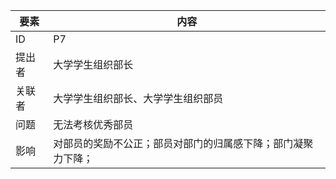 | 要素 | 内容 |
| --- | --- |
| ID | P7 |
| 提出者 | 大学学生组织部长 |
| 关联者 | 大学学生组织部长、大学学生组织部员|
| 问题 | 无法考核优秀部员 |
| 影响 | 对部员的奖励不公正；部员对部门的归属感下降；部门凝聚力下降； |

